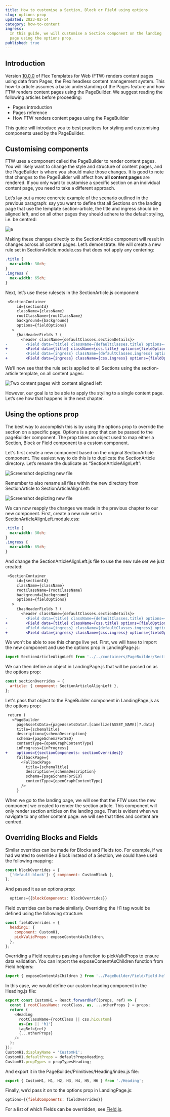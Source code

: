 ```yaml
---
title: How to customise a Section, Block or Field using options
slug: options-prop
updated: 2023-02-14
category: how-to-content
ingress:
  In this guide, we will customise a Section component on the landing
  page using the options prop.
published: true
---
```


## Introduction

Version
[10.0.0](https://github.com/sharetribe/ftw-daily/releases/tag/v10.0.0)
of Flex Templates for Web (FTW) renders content pages using data from
Pages, the Flex headless content management system. This how-to article
assumes a basic understanding of the Pages feature and how FTW renders
content pages using the PageBuilder. We suggest reading the following
articles before proceeding:

- Pages introduction
- Pages reference
- How FTW renders content pages using the PageBuilder

This guide will introduce you to best practices for styling and
customising components used by the PageBuilder.

## Customising components

FTW uses a component called the PageBuilder to render content pages. You
will likely want to change the style and structure of content pages, and
the PageBuilder is where you should make those changes. It is good to
note that changes to the PageBuilder will affect how **all content
pages** are rendered. If you only want to customise a specific section
on an individual content page, you need to take a different approach.

Let’s lay out a more concrete example of the scenario outlined in the
previous paragraph: say you want to define that all Sections on the
landing page that use the template section-article, the title and
ingress should be aligned left, and on all other pages they should
adhere to the default styling, i.e. be centred:

![e](./example1.png)

Making these changes directly to the SectionArticle component will
result in changes across all content pages. Let’s demonstrate. We will
create a new rule set in SectionArticle.module.css that does not apply
any centering:

```css
.title {
  max-width: 30ch;
}
.ingress {
  max-width: 65ch;
}
```

Next, let’s use these rulesets in the SectionArticle.js component:

```diff
 <SectionContainer
     id={sectionId}
     className={className}
     rootClassName={rootClassName}
     background={background}
     options={fieldOptions}
   >
     {hasHeaderFields ? (
       <header className={defaultClasses.sectionDetails}>
-        <Field data={title} className={defaultClasses.title} options={fieldOptions} />
+        <Field data={title} className={css.title} options={fieldOptions} />
-        <Field data={ingress} className={defaultClasses.ingress} options={fieldOptions} />
+        <Field data={ingress} className={css.ingress} options={fieldOptions} />
```

We’ll now see that the rule set is applied to all Sections using the
section-article template, on all content pages:

![Two content pages with content aligned left](./left-aligned.png)

However, our goal is to be able to apply the styling to a single content
page. Let’s see how that happens in the next chapter.

## Using the options prop

The best way to accomplish this is by using the options prop to override
the section on a specific page. Options is a prop that can be passed to
the pageBuilder component. The prop takes an object used to map either a
Section, Block or Field component to a custom component.

Let's first create a new component based on the original SectionArticle
component. The easiest way to do this is to duplicate the SectionArticle
directory. Let’s rename the duplicate as “SectionArticleAlignLeft”:

![Screenshot depicting new file](./vscode-sc.png)

Remember to also rename all files within the new directory from
SectionArticle to SectionArticleAlignLeft:

![Screenshot depicting new file](./vscode-sc2.png)

We can now reapply the changes we made in the previous chapter to our
new component. First, create a new rule set in
SectionArticleAlignLeft.module.css:

```css
.title {
  max-width: 30ch;
}
.ingress {
  max-width: 65ch;
}
```

And change the SectionArticleAlignLeft.js file to use the new rule set
we just created:

```diff
 <SectionContainer
     id={sectionId}
     className={className}
     rootClassName={rootClassName}
     background={background}
     options={fieldOptions}
   >
     {hasHeaderFields ? (
       <header className={defaultClasses.sectionDetails}>
-        <Field data={title} className={defaultClasses.title} options={fieldOptions} />
+        <Field data={title} className={css.title} options={fieldOptions} />
-        <Field data={ingress} className={defaultClasses.ingress} options={fieldOptions} />
+        <Field data={ingress} className={css.ingress} options={fieldOptions} />
```

We won't be able to see this change live yet. First, we will have to
import the new component and use the options prop in LandingPage.js:

```js
import SectionArticleAlignLeft from '../../containers/PageBuilder/SectionBuilder/SectionArticleAlignLeft';
```

We can then define an object in LandingPage.js that will be passed on as
the options prop:

```js
const sectionOverrides = {
  article: { component: SectionArticleAlignLeft },
};
```

Let's pass that object to the PageBuilder component in LandingPage.js as
the options prop:

```diff
 return (
   <PageBuilder
     pageAssetsData={pageAssetsData?.[camelize(ASSET_NAME)]?.data}
     title={schemaTitle}
     description={schemaDescription}
     schema={pageSchemaForSEO}
     contentType={openGraphContentType}
     inProgress={inProgress}
+    options={{sectionComponents: sectionOverrides}}
     fallbackPage={
       <FallbackPage
         title={schemaTitle}
         description={schemaDescription}
         schema={pageSchemaForSEO}
         contentType={openGraphContentType}
       />
     }
```

When we go to the landing page, we will see that the FTW uses the new
component we created to render the section article. This component will
only render section articles on the landing page. That is evident when
we navigate to any other content page: we will see that titles and
content are centred.

## Overriding Blocks and Fields

Similar overrides can be made for Blocks and Fields too. For example, if
we had wanted to override a Block instead of a Section, we could have
used the following mapping:

```js
const blockOverrides = {
  ['default-block']: { component: CustomBlock },
};
```

And passed it as an options prop:

```js
  options={{blockComponents: blockOverrides}}
```

Field overrides can be made similarly. Overriding the H1 tag would be
defined using the following structure:

```js
const fieldOverrides = {
  heading1: {
    component: CustomH1,
    pickValidProps: exposeContentAsChildren,
  },
};
```

Overriding a Field requires passing a function to pickValidProps to
ensure data validation. You can import the exposeContentAsChildren
function from Field.helpers:

```js
import { exposeContentAsChildren } from '../PageBuilder/Field/Field.helpers';
```

In this case, we would define our custom heading component in the
Heading.js file:

```js
export const CustomH1 = React.forwardRef((props, ref) => {
  const { rootClassName: rootClass, as, ...otherProps } = props;
  return (
    <Heading
      rootClassName={rootClass || css.h1custom}
      as={as || 'h1'}
      tagRef={ref}
      {...otherProps}
    />
  );
});
CustomH1.displayName = 'CustomH1';
CustomH1.defaultProps = defaultPropsHeading;
CustomH1.propTypes = propTypesHeading;
```

And export it in the PageBuilder/Primitives/Heading/index.js file:

```js
export { CustomH1, H1, H2, H3, H4, H5, H6 } from './Heading';
```

Finally, we’d pass it on to the options prop in LandingPage.js:

```js
options={{fieldComponents: fieldOverrides}}
```

For a list of which Fields can be overridden, see
[Field.js](https://github.com/sharetribe/ftw-daily/blob/master/src/containers/PageBuilder/Field.js).
